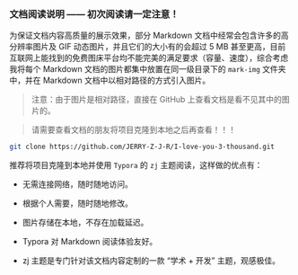 ### 文档阅读说明 —— 初次阅读请一定注意！

为保证文档内容高质量的展示效果，部分 Markdown 文档中经常会包含许多的高分辨率图片及 GIF 动态图片，并且它们的大小有的会超过 5 MB 甚至更高，目前互联网上能找到的免费图床平台均不能完美的满足要求（容量、速度），综合考虑我将每个 Markdown 文档的图片都集中放置在同一级目录下的 `mark-img` 文件夹中，并在 Markdown 文档中以相对路径的方式引入图片。

> 注意：由于图片是相对路径，直接在 GitHub 上查看文档是看不见其中的图片的。

> 请需要查看文档的朋友将项目克隆到本地之后再查看！！！

```bash
git clone https://github.com/JERRY-Z-J-R/I-love-you-3-thousand.git
```

推荐将项目克隆到本地并使用 `Typora` 的 `zj` 主题阅读，这样做的优点有：

- 无需连接网络，随时随地访问。
- 根据个人需要，随时随地修改。

- 图片存储在本地，不存在加载延迟。
- Typora 对 Markdown 阅读体验友好。
- zj 主题是专门针对该文档内容定制的一款 “学术 + 开发” 主题，观感极佳。

